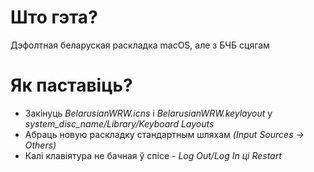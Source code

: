 # Што гэта?
Дэфолтная беларуская раскладка macOS, але з БЧБ сцягам
# Як паставіць?
- Закінуць *BelarusianWRW.icns* і *BelarusianWRW.keylayout* у *system_disc_name/Library/Keyboard Layouts*
- Абраць новую раскладку стандартным шляхам *(Input Sources -> Others)*
- Калі клавіятура не бачная ў спісе - *Log Out/Log In ці Restart*
